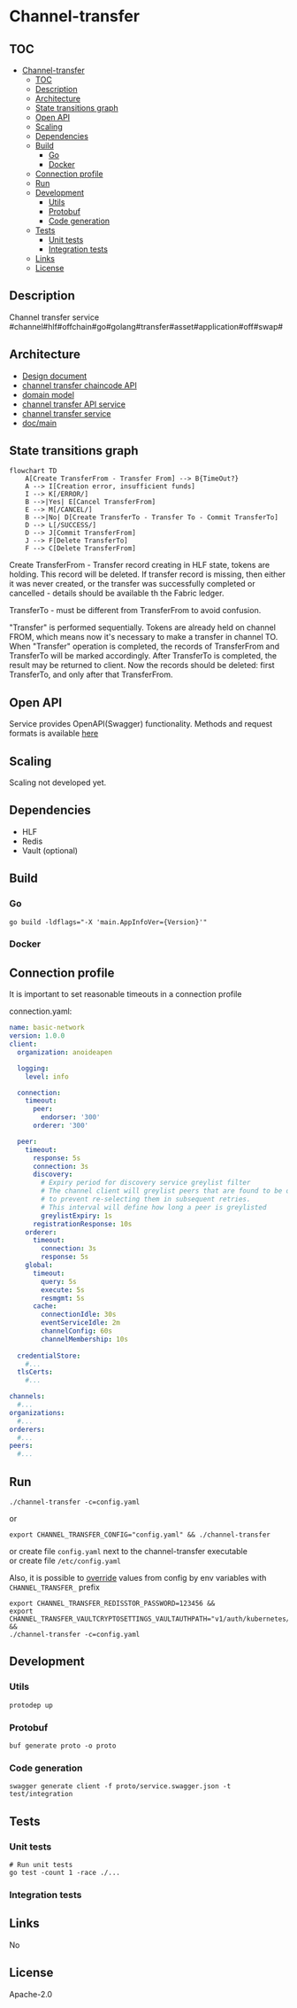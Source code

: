 # Channel-transfer

## TOC
- [Channel-transfer](#channel-transfer)
  - [TOC](#toc)
  - [Description](#description)
  - [Architecture](#architecture)
  - [State transitions graph](#state-transitions-graph)
  - [Open API](#open-api)
  - [Scaling](#scaling)
  - [Dependencies](#dependencies)
  - [Build](#build)
    - [Go](#go)
    - [Docker](#docker)
  - [Connection profile](#connection-profile)
  - [Run](#run)
  - [Development](#development)
    - [Utils](#utils)
    - [Protobuf](#protobuf)
    - [Code generation](#code-generation)
  - [Tests](#tests)
    - [Unit tests](#unit-tests)
    - [Integration tests](#integration-tests)
  - [Links](#links)
  - [License](#license)

## Description
Channel transfer service #channel#hlf#offchain#go#golang#transfer#asset#application#off#swap#

## Architecture

- [Design document](https://gitlab.scientificideas.org/core/application/doc/-/blob/master/design/cross_channel_transfer/index.md)
- [channel transfer chaincode API](doc/chaincodeAPI.md)
- [domain model](doc/domainModel.md)
- [channel transfer API service](doc/channelTransferApiService.md)
- [channel transfer service](doc/channelTransferService.md)
- [doc/main](doc/main.md)

## State transitions graph 

```mermaid
flowchart TD
    A[Create TransferFrom - Transfer From] --> B{TimeOut?}
    A --> I[Creation error, insufficient funds]
    I --> K[/ERROR/]
    B -->|Yes| E[Cancel TransferFrom]
    E --> M[/CANCEL/]
    B -->|No| D[Create TransferTo - Transfer To - Commit TransferTo]
    D --> L[/SUCCESS/]
    D --> J[Commit TransferFrom]
    J --> F[Delete TransferTo]
    F --> C[Delete TransferFrom]
```

Create TransferFrom - Transfer record creating in HLF state, tokens are holding. This record will be deleted. If transfer record is missing, then either it was never created, or the transfer was successfully completed or cancelled - details should be available th the Fabric ledger.

TransferTo - must be different from TransferFrom to avoid confusion. 

"Transfer" is performed sequentially. Tokens are already held on channel FROM, which means now it's necessary to make a transfer in channel TO. When "Transfer" operation is completed, the records of TransferFrom and TransferTo will be marked accordingly. After TransferTo is completed, the result may be returned to client. Now the records should be deleted: first TransferTo, and only after that TransferFrom.

## Open API

Service provides OpenAPI(Swagger) functionality. Methods and request formats is available [here](proto/service.swagger.json)

## Scaling

Scaling not developed yet.

## Dependencies

- HLF
- Redis
- Vault (optional)

## Build

### Go
```shell
go build -ldflags="-X 'main.AppInfoVer={Version}'"
```

### Docker

## Connection profile

It is important to set reasonable timeouts in a connection profile

connection.yaml:
```yaml
name: basic-network
version: 1.0.0
client:
  organization: anoideapen

  logging:
    level: info

  connection:
    timeout:
      peer:
        endorser: '300'
      orderer: '300'

  peer:
    timeout:
      response: 5s
      connection: 3s
      discovery:
        # Expiry period for discovery service greylist filter
        # The channel client will greylist peers that are found to be offline
        # to prevent re-selecting them in subsequent retries.
        # This interval will define how long a peer is greylisted
        greylistExpiry: 1s
      registrationResponse: 10s
    orderer:
      timeout:
        connection: 3s
        response: 5s
    global:
      timeout:
        query: 5s
        execute: 5s
        resmgmt: 5s
      cache:
        connectionIdle: 30s
        eventServiceIdle: 2m
        channelConfig: 60s
        channelMembership: 10s
        
  credentialStore:
    #...
  tlsCerts:
    #...

channels:
  #...
organizations:
  #...
orderers:
  #...
peers:
  #...
```

## Run

```shell
./channel-transfer -c=config.yaml
```
or
```shell
export CHANNEL_TRANSFER_CONFIG="config.yaml" && ./channel-transfer
```
or create file ```config.yaml``` next to the channel-transfer executable\
or create file ```/etc/config.yaml```

Also, it is possible to [override](https://github.com/spf13/viper#working-with-environment-variables) values from config by env variables with `CHANNEL_TRANSFER_` prefix
```shell
export CHANNEL_TRANSFER_REDISSTOR_PASSWORD=123456 &&
export CHANNEL_TRANSFER_VAULTCRYPTOSETTINGS_VAULTAUTHPATH="v1/auth/kubernetes/login" &&
./channel-transfer -c=config.yaml
```

## Development

### Utils

```shell
protodep up
```

### Protobuf

```shell
buf generate proto -o proto 
```

### Code generation

```shell
swagger generate client -f proto/service.swagger.json -t test/integration
```

## Tests
### Unit tests

```shell
# Run unit tests
go test -count 1 -race ./...
```

### Integration tests

## Links
No

## License
Apache-2.0